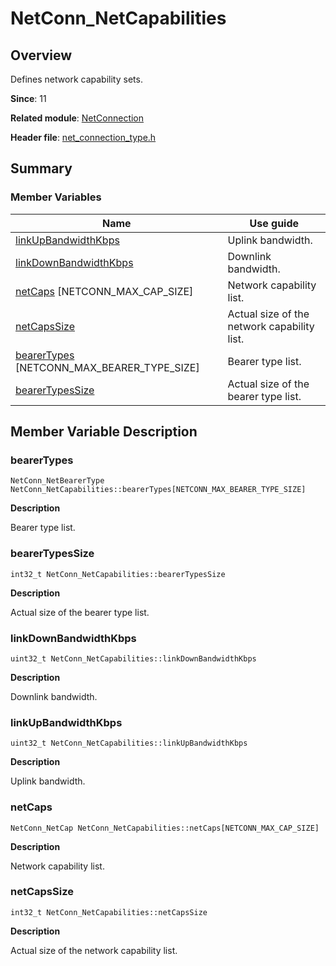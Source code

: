 # NetConn_NetCapabilities


## Overview

Defines network capability sets.

**Since**: 11

**Related module**: [NetConnection](_net_connection.md)

**Header file**: [net_connection_type.h](net__connection__type_8h.md#net_connection_typeh)

## Summary


### Member Variables

| Name| Use guide| 
| -------- | -------- |
| [linkUpBandwidthKbps](#linkupbandwidthkbps) | Uplink bandwidth.| 
| [linkDownBandwidthKbps](#linkdownbandwidthkbps) | Downlink bandwidth.| 
| [netCaps](#netcaps) [NETCONN_MAX_CAP_SIZE] | Network capability list.| 
| [netCapsSize](#netcapssize) | Actual size of the network capability list.| 
| [bearerTypes](#bearertypes) [NETCONN_MAX_BEARER_TYPE_SIZE] | Bearer type list.| 
| [bearerTypesSize](#bearertypessize) | Actual size of the bearer type list.| 


## Member Variable Description


### bearerTypes

```
NetConn_NetBearerType NetConn_NetCapabilities::bearerTypes[NETCONN_MAX_BEARER_TYPE_SIZE]
```

**Description**

Bearer type list.


### bearerTypesSize

```
int32_t NetConn_NetCapabilities::bearerTypesSize
```

**Description**

Actual size of the bearer type list.


### linkDownBandwidthKbps

```
uint32_t NetConn_NetCapabilities::linkDownBandwidthKbps
```

**Description**

Downlink bandwidth.


### linkUpBandwidthKbps

```
uint32_t NetConn_NetCapabilities::linkUpBandwidthKbps
```

**Description**

Uplink bandwidth.


### netCaps

```
NetConn_NetCap NetConn_NetCapabilities::netCaps[NETCONN_MAX_CAP_SIZE]
```

**Description**

Network capability list.


### netCapsSize

```
int32_t NetConn_NetCapabilities::netCapsSize
```

**Description**

Actual size of the network capability list.
